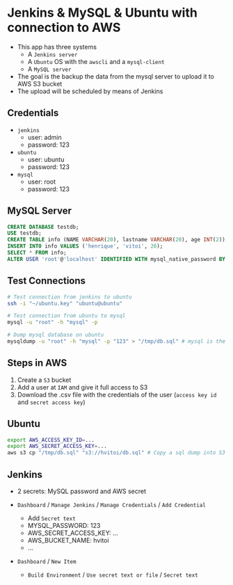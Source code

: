 # Jenkins & MySQL & Ubuntu with connection to AWS

- This app has three systems
  - A `Jenkins server`
  - A `Ubuntu` OS with the `awscli` and a `mysql-client`
  - A `MySQL server`
- The goal is the backup the data from the mysql server to upload it to AWS S3 bucket
- The upload will be scheduled by means of Jenkins

## Credentials

- `jenkins`
  - user: admin
  - password: 123
- `ubuntu`
  - user: ubuntu
  - password: 123
- `mysql`
  - user: root
  - password: 123

## MySQL Server

```sql
CREATE DATABASE testdb;
USE testdb;
CREATE TABLE info (NAME VARCHAR(20), lastname VARCHAR(20), age INT(2));
INSERT INTO info VALUES ('henrique', 'vitoi', 26);
SELECT * FROM info;
ALTER USER 'root'@'localhost' IDENTIFIED WITH mysql_native_password BY '123';
```

## Test Connections

```sh
# Test connection from jenkins to ubuntu
ssh -i "~/ubuntu.key" "ubuntu@ubuntu"

# Test connection from ubuntu to mysql
mysql -u "root" -h "mysql" -p

# Dump mysql database on ubuntu
mysqldump -u "root" -h "mysql" -p "123" > "/tmp/db.sql" # mysql is the db hostname
```

## Steps in AWS

1. Create a `S3` bucket
1. Add a user at `IAM` and give it full access to S3
1. Download the .csv file with the credentials of the user (`access key id` and `secret access key`)

## Ubuntu

```sh
export AWS_ACCESS_KEY_ID=...
export AWS_SECRET_ACCESS_KEY=...
aws s3 cp "/tmp/db.sql" "s3://hvitoi/db.sql" # Copy a sql dump into S3
```

## Jenkins

- 2 secrets: MySQL password and AWS secret

- `Dashboard` / `Manage Jenkins` / `Manage Credentials` / `Add Credential`

  - Add `Secret text`
  - MYSQL_PASSWORD: 123
  - AWS_SECRET_ACCESS_KEY: ...
  - AWS_BUCKET_NAME: hvitoi
  - ...

- `Dashboard` / `New Item`
  - `Build Environment` / `Use secret text or file` / `Secret text`
